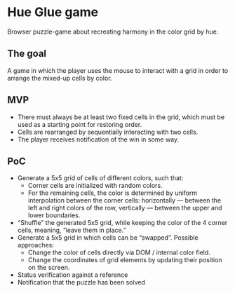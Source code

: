 # Hue Glue game
Browser puzzle-game about recreating harmony in the color grid by hue.

## The goal
A game in which the player uses the mouse to interact with a grid in order to arrange the mixed-up cells by color.

## MVP
* There must always be at least two fixed cells in the grid, which must be used as a starting point for restoring order.
* Cells are rearranged by sequentially interacting with two cells.
* The player receives notification of the win in some way.

## PoC
* Generate a 5x5 grid of cells of different colors, such that:
    * Corner cells are initialized with random colors.
    * For the remaining cells, the color is determined by uniform interpolation between the corner cells: horizontally — between the left and right colors of the row, vertically — between the upper and lower boundaries.
* “Shuffle” the generated 5x5 grid, while keeping the color of the 4 corner cells, meaning, “leave them in place.”
* Generate a 5x5 grid in which cells can be “swapped”. Possible approaches:
    * Change the color of cells directly via DOM / internal color field.
    * Change the coordinates of grid elements by updating their position on the screen.
* Status verification against a reference
* Notification that the puzzle has been solved
